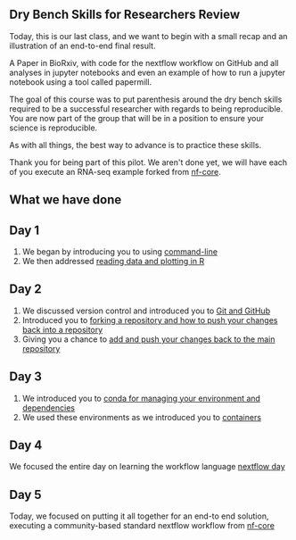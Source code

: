 ## Dry Bench Skills for Researchers Review 

Today, this is our last class, and we want to begin with a small recap and an illustration of an end-to-end final result.

A Paper in BioRxiv, with code for the nextflow workflow on GitHub and all analyses in jupyter notebooks and even an example of how to run a jupyter notebook using a tool called papermill.

The goal of this course was to put parenthesis around the dry bench skills required to be a successful researcher with regards to being reproducible.
You are now part of the group that will be in a position to ensure your science is reproducible.

As with all things, the best way to advance is to practice these skills.

Thank you for being part of this pilot.  We aren't done yet, we will have each of you execute an RNA-seq example forked from [nf-core](https://nf-co.re/). 

## What we have done
## Day 1 
  
1. We began by introducing you to using [command-line](https://github.com/lifebit-ai/dry-bench-skills-for-researchers/main/classes/1-intro-to-command-line/1-using-the-command-line.ipynb)
2. We then addressed [reading data and plotting in R](https://github.com/lifebit-ai/dry-bench-skills-for-researchers/blob/main/classes/1-intro-to-command-line/2-reading-data-and-plotting-in-R.ipynb)

## Day 2

1. We discussed version control and introduced you to [Git and GitHub](https://github.com/lifebit-ai/dry-bench-skills-for-researchers/blob/main/classes/2-intro-to-git-github/1-why-git-and-setup.md)
2. Introduced you to [forking a repository and how to push your changes back into a repository](https://github.com/lifebit-ai/dry-bench-skills-for-researchers/blob/main/classes/2-intro-to-git-github/2-the-fork-git-routine.ipynb)
3. Giving you a chance to [add and push your changes back to the main repository](https://github.com/lifebit-ai/dry-bench-skills-for-researchers/blob/main/classes/2-intro-to-git-github/3-the-add-push-git-routine.ipynb)

## Day 3
1. We introduced you to [conda for managing your environment and dependencies](https://github.com/lifebit-ai/dry-bench-skills-for-researchers/tree/main/classes/3-intro-to-conda-docker)
2. We used these environments as we introduced you to [containers](https://github.com/lifebit-ai/dry-bench-skills-for-researchers/blob/main/classes/3-intro-to-conda-docker/2-build-test-share-reuse-docker.ipynb)

## Day 4

We focused the entire day on learning the workflow language [nextflow day](https://github.com/lifebit-ai/dry-bench-skills-for-researchers/blob/main/classes/4-intro-to-nextflow/nextflow.md)

## Day 5

Today, we focused on putting it all together for an end-to end solution, executing a community-based standard nextflow workflow from [nf-core](https:/nf-co.re/)
